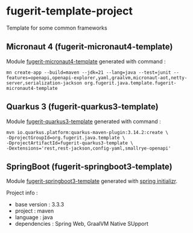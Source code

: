 # fugerit-template-project

Template for some common frameworks

## Micronaut 4 (fugerit-micronaut4-template)

Module [fugerit-micronaut4-template](fugerit-micronaut4-template/README.md) generated with command : 

```shell
mn create-app --build=maven --jdk=21 --lang=java --test=junit --features=openapi,openapi-explorer,yaml,graalvm,micronaut-aot,netty-server,serialization-jackson org.fugerit.java.template.fugerit-micronaut4-template
```

## Quarkus 3 (fugerit-quarkus3-template)

Module [fugerit-quarkus3-template](fugerit-quarkus3-template/README.md) generated with command : 

```shell
mvn io.quarkus.platform:quarkus-maven-plugin:3.14.2:create \
-DprojectGroupId=org.fugerit.java.template \
-DprojectArtifactId=fugerit-quarkus3-template \
-Dextensions='rest,rest-jackson,config-yaml,smallrye-openapi'
```

## SpringBoot (fugerit-springboot3-template)

Module [fugerit-springboot3-template](fugerit-springboot3-template/README.md) generated with [spring initializr](https://start.spring.io/#!type=maven-project&language=java&platformVersion=3.3.3&packaging=jar&jvmVersion=21&groupId=org.fugerit.java.template&artifactId=fugerit-springboot3-template&name=fugerit-springboot3-template&description=Fugerit%20SpringBoot%20Template&packageName=org.fugerit.java.template.fugerit-springboot3-template&dependencies=web,native,devtools,lombok).

Project info : 

- base version : 3.3.3
- project : maven
- language : java
- dependencies : Spring Web, GraalVM Native SUpport
